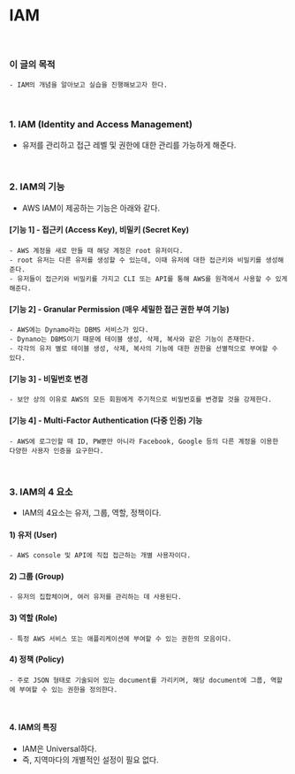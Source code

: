 # IAM
<br/>

### 이 글의 목적
    - IAM의 개념을 알아보고 실습을 진행해보고자 한다.
<br/>

### 1. IAM (Identity and Access Management)
- 유저를 관리하고 접근 레벨 및 권한에 대한 관리를 가능하게 해준다.
<br/>

### 2. IAM의 기능
- AWS IAM이 제공하는 기능은 아래와 같다.
#### [기능 1] - 접근키 (Access Key), 비밀키 (Secret Key)
```plaintext
- AWS 계정을 새로 만들 때 해당 계정은 root 유저이다.
- root 유저는 다른 유저를 생성할 수 있는데, 이때 유저에 대한 접근키와 비밀키를 생성해준다.
- 유저들이 접근키와 비밀키를 가지고 CLI 또는 API를 통해 AWS를 원격에서 사용할 수 있게 해준다.
```
#### [기능 2] - Granular Permission (매우 세밀한 접근 권한 부여 기능)
```plaintext
- AWS에는 Dynamo라는 DBMS 서비스가 있다.
- Dynano는 DBMS이기 때문에 테이블 생성, 삭제, 복사와 같은 기능이 존재한다.
- 각각의 유저 별로 테이블 생성, 삭제, 복사의 기능에 대한 권한을 선별적으로 부여할 수 있다.
```
#### [기능 3] - 비밀번호 변경
```plaintext
- 보안 상의 이유로 AWS의 모든 회원에게 주기적으로 비밀번호를 변경할 것을 강제한다.
```
#### [기능 4] - Multi-Factor Authentication (다중 인증) 기능
```plaintext
- AWS에 로그인할 때 ID, PW뿐만 아니라 Facebook, Google 등의 다른 계정을 이용한 다양한 사용자 인증을 요구한다.
```
<br/>

### 3. IAM의 4 요소
- IAM의 4요소는 유저, 그룹, 역할, 정책이다.
#### 1) 유저 (User)
    - AWS console 및 API에 직접 접근하는 개별 사용자이다.
#### 2) 그룹 (Group)
    - 유저의 집합체이며, 여러 유저를 관리하는 데 사용된다.
#### 3) 역할 (Role)
    - 특정 AWS 서비스 또는 애플리케이션에 부여할 수 있는 권한의 모음이다.
#### 4) 정책 (Policy)
    - 주로 JSON 형태로 기술되어 있는 document를 가리키며, 해당 document에 그룹, 역할에 부여할 수 있는 권한을 정의한다.
<br/>

#### 4. IAM의 특징
- IAM은 Universal하다.
- 즉, 지역마다의 개별적인 설정이 필요 없다.
